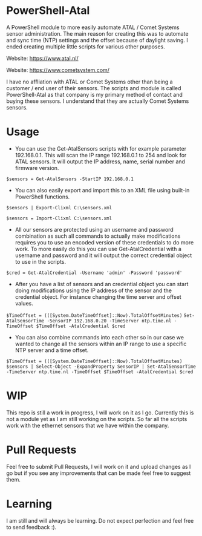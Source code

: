 # PowerShell-Atal
A PowerShell module to more easily automate ATAL / Comet Systems sensor administration. The main reason for creating this was to automate and sync time (NTP) settings and the offset because of daylight saving. I ended creating multiple little scripts for various other purposes. 

Website: https://www.atal.nl/

Website: https://www.cometsystem.com/

I have no affliation with ATAL or Comet Systems other than being a customer / end user of their sensors. The scripts and module is called PowerShell-Atal as that company is my primary method of contact and buying these sensors. I understand that they are actually Comet Systems sensors.

# Usage
* You can use the Get-AtalSensors scripts with for example parameter 192.168.0.1. This will scan the IP range 192.168.0.1 to 254 and look for ATAL sensors. It will output the IP address, name, serial number and firmware version. 

`$sensors = Get-AtalSensors -StartIP 192.168.0.1`

* You can also easily export and import this to an XML file using built-in PowerShell functions. 

`$sensors | Export-Clixml C:\sensors.xml`

`$sensors = Import-Clixml C:\sensors.xml`

* All our sensors are protected using an username and password combination as such all commands to actually make modifications requires you to use an encoded version of these credentials to do more work. To more easily do this you can use Get-AtalCredential with a username and password and it will output the correct credential object to use in the scripts.  

`$cred = Get-AtalCredential -Username 'admin' -Password 'password'`

* After you have a list of sensors and an credential object you can start doing modifications using the IP address of the sensor and the credential object. For instance changing the time server and offset values.

`$TimeOffset = (([System.DateTimeOffset]::Now).TotalOffsetMinutes)`
`Set-AtalSensorTime -SensorIP 192.168.0.20 -TimeServer ntp.time.nl -TimeOffset $TimeOffset -AtalCredential $cred`

* You can also combine commands into each other so in our case we wanted to change all the sensors within an IP range to use a specific NTP server and a time offset.

`$TimeOffset = (([System.DateTimeOffset]::Now).TotalOffsetMinutes)`
`$sensors | Select-Object -ExpandProperty SensorIP | Set-AtalSensorTime -TimeServer ntp.time.nl -TimeOffset $TimeOffset -AtalCredential $cred`

# WIP
This repo is still a work in progress, I will work on it as I go. Currently this is not a module yet as I am still working on the scripts. So far all the scripts work with the ethernet sensors that we have within the company. 

# Pull Requests
Feel free to submit Pull Requests, I will work on it and upload changes as I go but if you see any improvements that can be made feel free to suggest them.

# Learning
I am still and will always be learning. Do not expect perfection and feel free to send feedback :). 
